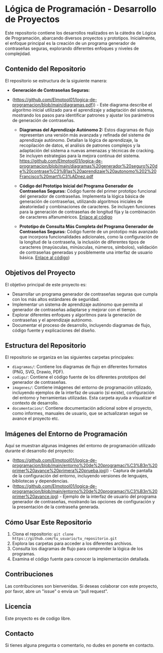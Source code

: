 # Lógica de Programación - Desarrollo de Proyectos

Este repositorio contiene los desarrollos realizados en la cátedra de Lógica de Programación, abarcando diversos proyectos y prototipos. Inicialmente, el enfoque principal es la creación de un programa generador de contraseñas seguras, explorando diferentes enfoques y niveles de complejidad.

## Contenido del Repositorio

El repositorio se estructura de la siguiente manera:

*   **Generación de Contraseñas Seguras:**

*   (https://github.com/Elmotool01/logica-de-programacion/blob/main/diagramas.pdf)) - Este diagrama describe el algoritmo inicial utilizado para el aprendizaje y adaptación del sistema, mostrando los pasos para identificar patrones y ajustar los parámetros de generación de contraseñas.

    *   **Diagramas del Aprendizaje Autónomo 2:** Estos diagramas de flujo representan una versión más avanzada y refinada del sistema de aprendizaje autónomo.  Detallan la lógica de aprendizaje, la recopilación de datos, el análisis de patrones complejos y la adaptación del sistema a nuevas amenazas y técnicas de cracking.  Se incluyen estrategias para la mejora continua del sistema. https://github.com/Elmotool01/logica-de-programacion/blob/main/diagramas%20generador%20seguro%20de%20contrase%C3%B1as%20aprendizaje%20autonomo%202%20Francisco%20mart%C3%ADnez.pdf


    *   **Código del Prototipo Inicial del Programa Generador de Contraseñas Seguras:** Código fuente del primer prototipo funcional del generador de contraseñas.  Implementa la lógica básica de generación de contraseñas, utilizando algoritmos iniciales de aleatoriedad y combinaciones de caracteres.  Se incluyen funciones para la generación de contraseñas de longitud fija y la combinación de caracteres alfanuméricos.  [Enlace al código](https://github.com/Elmotool01/logica-de-programacion/blob/main/generador%20de%20contrase%3Bas%20seguras.py)

    *   **Prototipo de Consulta Más Completa del Programa Generador de Contraseñas Seguras:** Código fuente de un prototipo más avanzado que incorpora funcionalidades adicionales, como la configuración de la longitud de la contraseña, la inclusión de diferentes tipos de caracteres (mayúsculas, minúsculas, números, símbolos),  validación de contraseñas generadas y posiblemente una interfaz de usuario básica. [Enlace al código](https://github.com/Elmotool01/logica-de-programacion/blob/main/pgcs%201.py))

## Objetivos del Proyecto

El objetivo principal de este proyecto es:

*   Desarrollar un programa generador de contraseñas seguras que cumpla con los más altos estándares de seguridad.
*   Implementar un sistema de aprendizaje autónomo que permita al generador de contraseñas adaptarse y mejorar con el tiempo.
*   Explorar diferentes enfoques y algoritmos para la generación de contraseñas y el aprendizaje autónomo.
*   Documentar el proceso de desarrollo, incluyendo diagramas de flujo, código fuente y explicaciones del diseño.

## Estructura del Repositorio

El repositorio se organiza en las siguientes carpetas principales:

*   `diagramas/`: Contiene los diagramas de flujo en diferentes formatos (PNG, SVG, Drawio, PDF).
*   `codigo/`: Contiene el código fuente de los diferentes prototipos del generador de contraseñas.
*   `imagenes/`:  Contiene imágenes del entorno de programación utilizado, incluyendo ejemplos de la interfaz de usuario (si existe), configuración del entorno y herramientas utilizadas.  Esta carpeta ayuda a visualizar el contexto de desarrollo.
*   `documentacion/`: Contiene documentación adicional sobre el proyecto, como informes, manuales de usuario, que se actualizaran segun se avance el proyecto etc.

## Imágenes del Entorno de Programación

Aquí se muestran algunas imágenes del entorno de programación utilizado durante el desarrollo del proyecto:

*  (https://github.com/Elmotool01/logica-de-programacion/blob/main/entorno%20de%20programaci%C3%B3n%20primer%20avance%20primera%20prueba.jpg)) -  Captura de pantalla de la configuración del entorno, incluyendo versiones de lenguajes, bibliotecas y dependencias.
*   (https://github.com/Elmotool01/logica-de-programacion/blob/main/entorno%20de%20programaci%C3%B3n%20primer%20avance.jpg) - Ejemplo de la interfaz de usuario del programa generador de contraseñas, mostrando las opciones de configuración y la presentación de la contraseña generada.

## Cómo Usar Este Repositorio

1.  Clona el repositorio: `git clone https://github.com/tu_usuario/tu_repositorio.git`
2.  Explora las carpetas para acceder a los diferentes archivos.
3.  Consulta los diagramas de flujo para comprender la lógica de los programas.
4.  Examina el código fuente para conocer la implementación detallada.

## Contribuciones

Las contribuciones son bienvenidas. Si deseas colaborar con este proyecto, por favor, abre un "issue" o envía un "pull request".

## Licencia

Este proyecto es de codigo libre.

## Contacto

Si tienes alguna pregunta o comentario, no dudes en ponerte en contacto.
